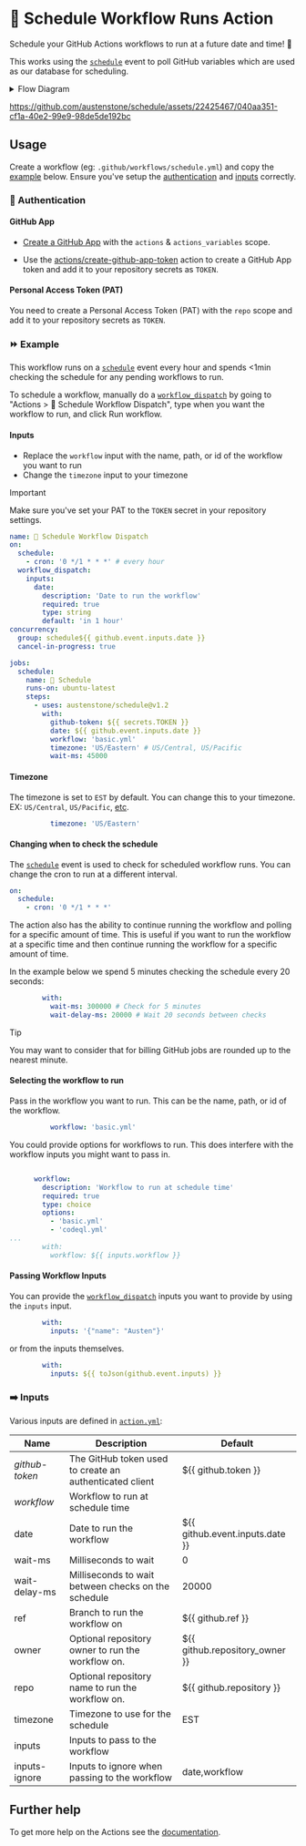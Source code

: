# 📅 Schedule Workflow Runs Action

Schedule your GitHub Actions workflows to run at a future date and time! 🤯

This works using the [`schedule`](https://docs.github.com/en/actions/using-workflows/events-that-trigger-workflows#schedule) event to poll GitHub variables which are used as our database for scheduling.

<details>
<summary>Flow Diagram</summary>

```mermaid
flowchart LR
    A([`workflow_dispatch`]) --> H[Create scheduled workflow]
    W([`schedule`]) ---> I
    B([`other`]) ---> I
    H --> I[Fetch scheduled workflows]
    I --> P((For Each\nscheduled\nworkflow))
    P --> Q{Is it time to run\nscheduled workflow?}
    Q --> |yes| R[Run scheduled workflow]
    R --> S[Delete scheduled workflow]
    S --> V{Have we waited\n`wait-ms`?}
    V --> |no| T[Wait\n`wait-delay-ms`]
    T --> I
    V --> |yes| U[Write job summary]
    Q --> |no| V
```

</details>

https://github.com/austenstone/schedule/assets/22425467/040aa351-cf1a-40e2-99e9-98de5de192bc

## Usage

Create a workflow (eg: `.github/workflows/schedule.yml`) and copy the [example](#-example) below. Ensure you've setup the [authentication](#-authentication) and [inputs](#%EF%B8%8F-inputs) correctly.

### 🔑 Authentication

#### GitHub App
* [Create a GitHub App](https://github.com/settings/apps/new?name=actions-scheduler&description=Schedule%20GitHub%20Actions%20runs.&url=https://github.com&public=false&actions=write&actions_variables=write&webhook_active=false) with the `actions` & `actions_variables` scope.

* Use the [actions/create-github-app-token](https://github.com/actions/create-github-app-token?tab=readme-ov-file#create-github-app-token) action to create a GitHub App token and add it to your repository secrets as `TOKEN`.

#### Personal Access Token (PAT)
You need to create a Personal Access Token (PAT) with the `repo` scope and add it to your repository secrets as `TOKEN`.

### ⏩ Example

This workflow runs on a [`schedule`](https://docs.github.com/en/actions/using-workflows/events-that-trigger-workflows#schedule) event every hour and spends <1min checking the schedule for any pending workflows to run.

To schedule a workflow, manually do a [`workflow_dispatch`](https://docs.github.com/en/actions/using-workflows/events-that-trigger-workflows#workflow_dispatch) by going to "Actions > 📅 Schedule Workflow Dispatch", type when you want the workflow to run, and click Run workflow.

#### Inputs

* Replace the `workflow` input with the name, path, or id of the workflow you want to run
* Change the `timezone` input to your timezone

> [!IMPORTANT]  
> Make sure you've set your PAT to the `TOKEN` secret in your repository settings.

```yml
name: 📅 Schedule Workflow Dispatch
on:
  schedule:
    - cron: '0 */1 * * *' # every hour
  workflow_dispatch:
    inputs:
      date:
        description: 'Date to run the workflow'
        required: true
        type: string
        default: 'in 1 hour'
concurrency:
  group: schedule${{ github.event.inputs.date }}
  cancel-in-progress: true

jobs:
  schedule:
    name: 📅 Schedule
    runs-on: ubuntu-latest
    steps:
      - uses: austenstone/schedule@v1.2
        with:
          github-token: ${{ secrets.TOKEN }}
          date: ${{ github.event.inputs.date }}
          workflow: 'basic.yml'
          timezone: 'US/Eastern' # US/Central, US/Pacific
          wait-ms: 45000
```

#### Timezone

The timezone is set to `EST` by default. You can change this to your timezone. EX: `US/Central`, `US/Pacific`, [etc](https://en.wikipedia.org/wiki/List_of_tz_database_time_zones).

```yml
          timezone: 'US/Eastern'
```

#### Changing when to check the schedule

The [`schedule`](https://docs.github.com/en/actions/using-workflows/events-that-trigger-workflows#schedule) event is used to check for scheduled workflow runs. You can change the cron to run at a different interval.

```yml
on:
  schedule:
    - cron: '0 */1 * * *'
```

The action also has the ability to continue running the workflow and polling for a specific amount of time. This is useful if you want to run the workflow at a specific time and then continue running the workflow for a specific amount of time.

In the example below we spend 5 minutes checking the schedule every 20 seconds:

```yml
        with:
          wait-ms: 300000 # Check for 5 minutes
          wait-delay-ms: 20000 # Wait 20 seconds between checks
```

> [!TIP]
> You may want to consider that for billing GitHub jobs are rounded up to the nearest minute.

#### Selecting the workflow to run

Pass in the workflow you want to run. This can be the name, path, or id of the workflow.

```yml
          workflow: 'basic.yml'
```

You could provide options for workflows to run. This does interfere with the workflow inputs you might want to pass in.

```yml

      workflow:
        description: 'Workflow to run at schedule time'
        required: true
        type: choice
        options:
          - 'basic.yml'
          - 'codeql.yml'
...
        with:
          workflow: ${{ inputs.workflow }}
```     

#### Passing Workflow Inputs

You can provide the [`workflow_dispatch`](https://docs.github.com/en/actions/using-workflows/events-that-trigger-workflows#workflow_dispatch) inputs you want to provide by using the `inputs` input.

```yml
        with:
          inputs: '{"name": "Austen"}'
```

or from the inputs themselves.

```yml
        with:
          inputs: ${{ toJson(github.event.inputs) }}
```

### ➡️ Inputs
Various inputs are defined in [`action.yml`](action.yml):

| Name | Description | Default |
| --- | - | - |
| *github-token* | The GitHub token used to create an authenticated client | ${{ github.token }} |
| *workflow* | Workflow to run at schedule time |  |
| date | Date to run the workflow | ${{ github.event.inputs.date }} |
| wait-ms | Milliseconds to wait | 0 |
| wait-delay-ms | Milliseconds to wait between checks on the schedule | 20000 |
| ref | Branch to run the workflow on | ${{ github.ref }} |
| owner | Optional repository owner to run the workflow on. | ${{ github.repository_owner }} |
| repo | Optional repository name to run the workflow on. | ${{ github.repository }} |
| timezone | Timezone to use for the schedule | EST |
| inputs | Inputs to pass to the workflow |
| inputs-ignore | Inputs to ignore when passing to the workflow | date,workflow |

<!-- 
## ⬅️ Outputs
| Name | Description |
| --- | - |
| output | The output. |
-->

## Further help
To get more help on the Actions see the [documentation](https://docs.github.com/en/actions).
